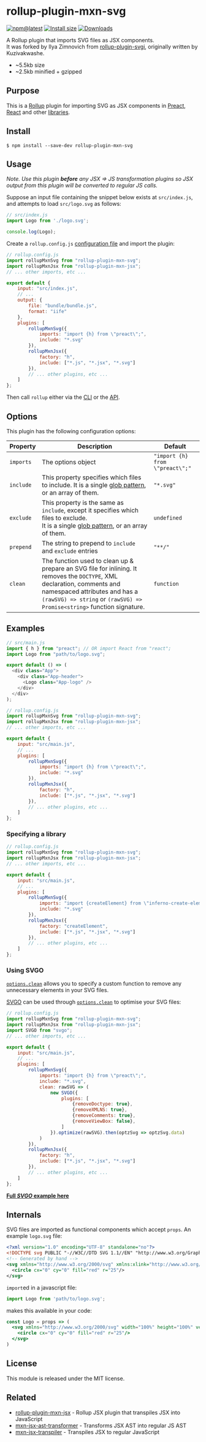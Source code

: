 # rollup-plugin-mxn-svg

[![npm@latest](https://badgen.net/npm/v/rollup-plugin-mxn-svg)](https://www.npmjs.com/package/rollup-plugin-mxn-svg)
[![Install size](https://packagephobia.now.sh/badge?p=rollup-plugin-mxn-svg)](https://packagephobia.now.sh/result?p=rollup-plugin-mxn-svg)
[![Downloads](https://img.shields.io/npm/dm/rollup-plugin-mxn-svg.svg)](https://npmjs.com/rollup-plugin-mxn-svg)

A Rollup plugin that imports SVG files as JSX components.<br/>
It was forked by Ilya Zimnovich from [rollup-plugin-svgi](https://github.com/kuzivany/rollup-plugin-svgi), originally written by Kuzivakwashe.

- ~5.5kb size
- ~2.5kb minified + gzipped

## Purpose

This is a <a href="http://rollupjs.org/" target="_blank">Rollup</a> plugin for importing SVG as JSX components in <a href="http://preactjs.com/" target="_blank">Preact</a>, <a href="https://reactjs.org/" target="_blank">React</a> and other [libraries](#examples).
<!-- inlining SVG elements as components -->

## Install

```
$ npm install --save-dev rollup-plugin-mxn-svg
```

## Usage

_Note. Use this plugin **before** any JSX ⇒ JS transformation plugins so JSX output from this plugin will be converted to regular JS calls._

Suppose an input file containing the snippet below exists at `src/index.js`, and attempts to load `src/logo.svg` as follows:

```js
// src/index.js
import Logo from './logo.svg';

console.log(Logo);
```

Create a `rollup.config.js` [configuration file](https://www.rollupjs.org/guide/en/#configuration-files) and import the plugin:

```js
// rollup.config.js
import rollupMxnSvg from "rollup-plugin-mxn-svg";
import rollupMxnJsx from "rollup-plugin-mxn-jsx";
// ... other imports, etc ...

export default {
	input: "src/index.js",
	// ...
	output: {
		file: "bundle/bundle.js",
		format: "iife"
	},
	plugins: [
		rollupMxnSvg({
			imports: "import {h} from \"preact\";",
			include: "*.svg"
		}),
		rollupMxnJsx({
			factory: "h",
			include: ["*.js", "*.jsx", "*.svg"]
		}),
		// ... other plugins, etc ...
	]
};
```

Then call `rollup` either via the [CLI](https://www.rollupjs.org/guide/en/#command-line-reference) or the [API](https://www.rollupjs.org/guide/en/#javascript-api).

## Options

This plugin has the following configuration options:

| Property    | Description    | Default    |
|-------------|----------------|------------|
| `imports`   | The options object | `"import {h} from \"preact\";"` |
| `include`   | This property specifies which files to include. It is a single [glob pattern](https://en.wikipedia.org/wiki/Glob_(programming)), or an array of them. | `"*.svg"` |
| `exclude`   | This property is the same as `include`, except it specifies which files to exclude.<br/>It is a single [glob pattern](https://en.wikipedia.org/wiki/Glob_(programming)), or an array of them. | `undefined` |
| `prepend`   | The string to prepend to `include` and `exclude` entries | `"**/"` |
| `clean`     | The function used to clean up & prepare an SVG file for inlining. It removes the `DOCTYPE`, XML declaration, comments and namespaced attributes and has a `(rawSVG) => string` or `(rawSVG) => Promise<string>` function signature. | `function` |

## Examples

```js
// src/main.js
import { h } from "preact"; // OR import React from "react";
import Logo from "path/to/logo.svg";

export default () => (
  <div class="App">
    <div class="App-header">
      <Logo class="App-logo" />
    </div>
  </div>
);
```

```js
// rollup.config.js
import rollupMxnSvg from "rollup-plugin-mxn-svg";
import rollupMxnJsx from "rollup-plugin-mxn-jsx";
// ... other imports, etc ...

export default {
	input: "src/main.js",
	// ...
	plugins: [
		rollupMxnSvg({
			imports: "import {h} from \"preact\";",
			include: "*.svg"
		}),
		rollupMxnJsx({
			factory: "h",
			include: ["*.js", "*.jsx", "*.svg"]
		}),
		// ... other plugins, etc ...
	]
};
```

### Specifying a library

```js
// rollup.config.js
import rollupMxnSvg from "rollup-plugin-mxn-svg";
import rollupMxnJsx from "rollup-plugin-mxn-jsx";
// ... other imports, etc ...

export default {
	input: "src/main.js",
	// ...
	plugins: [
		rollupMxnSvg({
			imports: "import {createElement} from \"inferno-create-element\";",
			include: "*.svg"
		}),
		rollupMxnJsx({
			factory: "createElement",
			include: ["*.js", "*.jsx", "*.svg"]
		}),
		// ... other plugins, etc ...
	]
};
```

### Using SVGO

[`options.clean`](#clean) allows you to specify a custom function to remove any unnecessary elements in your SVG files.

<a href="https://github.com/svg/svgo" target="_blank">SVGO</a> can be used through [`options.clean`](#clean) to optimise your SVG files:

```js
// rollup.config.js
import rollupMxnSvg from "rollup-plugin-mxn-svg";
import rollupMxnJsx from "rollup-plugin-mxn-jsx";
import SVGO from "svgo";
// ... other imports, etc ...

export default {
	input: "src/main.js",
	// ...
	plugins: [
		rollupMxnSvg({
			imports: "import {h} from \"preact\";",
			include: "*.svg",
			clean: rawSVG => (
				new SVGO({
					plugins: [
						{removeDoctype: true},
						{removeXMLNS: true},
						{removeComments: true},
						{removeViewBox: false},
					]
				}).optimize(rawSVG).then(optzSvg => optzSvg.data)
			)
		}),
		rollupMxnJsx({
			factory: "h",
			include: ["*.js", "*.jsx", "*.svg"]
		}),
		// ... other plugins, etc ...
	]
};
```

**[Full _SVGO_ example here](https://github.com/kuzivany/simple-rollup-starters/tree/master/react)**

## Internals

SVG files are imported as functional components which accept `props`.
An example `logo.svg` file:

```xml
<?xml version="1.0" encoding="UTF-8" standalone="no"?>
<!DOCTYPE svg PUBLIC "-//W3C//DTD SVG 1.1//EN" "http://www.w3.org/Graphics/SVG/1.1/DTD/svg11.dtd">
<!-- Generated by hand -->
<svg xmlns="http://www.w3.org/2000/svg" xmlns:xlink="http://www.w3.org/1999/xlink" width="100%" height="100%" version="1.1" viewBox="-50 -50 100 100">
  <circle cx="0" cy="0" fill="red" r="25"/>
</svg>
```

`import`ed in a javascript file:

```jsx
import Logo from 'path/to/logo.svg';
```

makes this available in your code:

```jsx
const Logo = props => (
  <svg xmlns="http://www.w3.org/2000/svg" width="100%" height="100%" version="1.1" viewBox="-50 -50 100 100" {...props}>
    <circle cx="0" cy="0" fill="red" r="25"/>
  </svg>
)
```

## License

This module is released under the MIT license.

## Related

- [rollup-plugin-mxn-jsx](https://github.com/ZimNovich/rollup-plugin-mxn-jsx) - Rollup JSX plugin that transpiles JSX into JavaScript
- [mxn-jsx-ast-transformer](https://github.com/ZimNovich/mxn-jsx-ast-transformer) - Transforms JSX AST into regular JS AST
- [mxn-jsx-transpiler](https://github.com/ZimNovich/mxn-jsx-transpiler) - Transpiles JSX to regular JavaScript
